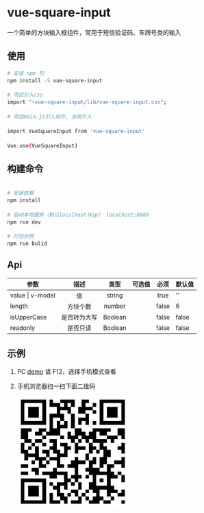 # vue-square-input

一个简单的方块输入框组件，常用于短信验证码、车牌号类的输入

## 使用

```bash
# 安装 npm 包
npm install -S vue-square-input

# 项目引入css
import "~vue-square-input/lib/vue-square-input.css";

# 项目main.js引入组件, 全局引入

import VueSquareInput from 'vue-square-input'

Vue.use(VueSquareInput)

```

## 构建命令

```bash

# 安装依赖
npm install

# 启动本地服务（默认localhost与ip） localhost:8080
npm run dev

# 打包示例
npm run bulid

```

## Api

| 参数             |     描述     |  类型   | 可选值 | 必须  | 默认值 |
| ---------------- | :----------: | :-----: | :----: | :---: | ------ |
| value \| v-model |      值      | string  |        | true  | ''     |
| length           |   方块个数   | number  |        | false | 6      |
| isUpperCase      | 是否转为大写 | Boolean |        | false | false  |
| readonly         |   是否只读   | Boolean |        | false | false  |

## 示例

1. PC [demo](https://piluohen.github.io/vue-square-input/) 请 F12，选择手机模式查看
2. 手机浏览器扫一扫下面二维码

   ![image](https://github.com/piluohen/vue-square-input/blob/master/src/assets/images/demo.png?raw=true)
